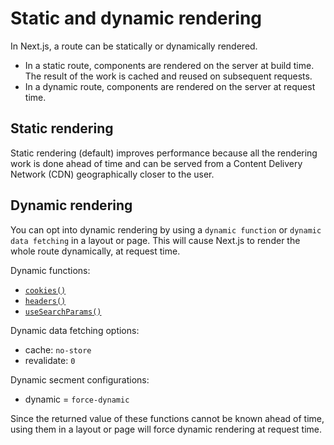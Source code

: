 # Static and dynamic rendering
In Next.js, a route can be statically or dynamically rendered.

- In a static route, components are rendered on the server at build time. The result of the work is cached and reused on subsequent requests.
- In a dynamic route, components are rendered on the server at request time.

## Static rendering
Static rendering (default) improves performance because all the rendering work is done ahead of time and can be served from a Content Delivery Network (CDN) geographically closer to the user.

## Dynamic rendering
You can opt into dynamic rendering by using a `dynamic function` or `dynamic data fetching` in a layout or page. This will cause Next.js to render the whole route dynamically, at request time.

Dynamic functions:
- [`cookies()`](https://beta.nextjs.org/docs/api-reference/cookies)
- [`headers()`](https://beta.nextjs.org/docs/api-reference/headers)
- [`useSearchParams()`](https://beta.nextjs.org/docs/api-reference/use-search-params)

Dynamic data fetching options:
- cache: `no-store`
- revalidate: `0`

Dynamic secment configurations:
- dynamic = `force-dynamic`

Since the returned value of these functions cannot be known ahead of time, using them in a layout or page will force dynamic rendering at request time.
